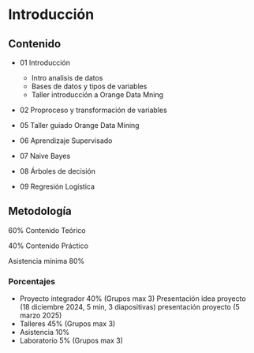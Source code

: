 # Introducción


## Contenido

- 01 Introducción
  - Intro analisis de datos
  - Bases de datos y tipos de variables
  - Taller introducción a Orange Data Mning

- 02 Proproceso y transformación de variables 


- 05 Taller guiado Orange Data Mining

- 06 Aprendizaje Supervisado

- 07 Naive Bayes

- 08 Árboles de decisión

- 09 Regresión Logística


## Metodología

60% Contenido Teórico

40% Contenido Práctico

Asistencia mínima 80%


### Porcentajes

- Proyecto integrador 40% (Grupos max 3) Presentación idea proyecto (18 diciembre 2024, 5 min, 3 diapositivas) presentación proyecto (5 marzo 2025)
- Talleres 45% (Grupos max 3)
- Asistencia 10%
- Laboratorio 5% (Grupos max 3)